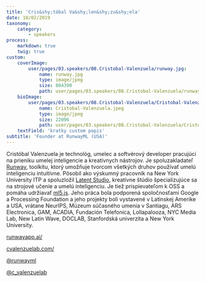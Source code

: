 ```yaml
---
title: 'Cris&shy;tóbal Va&shy;len&shy;zu&shy;ela'
date: 10/02/2019
taxonomy:
    category:
        - speakers
process:
    markdown: true
    twig: true
custom:
    coverImage:
        user/pages/03.speakers/08.Cristobal-Valenzuela/runway.jpg:
            name: runway.jpg
            type: image/jpeg
            size: 804390
            path: user/pages/03.speakers/08.Cristobal-Valenzuela/runway.jpg
    bioImage:
        user/pages/03.speakers/08.Cristobal-Valenzuela/Cristobal-Valenzuela.jpeg:
            name: Cristobal-Valenzuela.jpeg
            type: image/jpeg
            size: 22096
            path: user/pages/03.speakers/08.Cristobal-Valenzuela/Cristobal-Valenzuela.jpeg
    textField: 'kratky custom popis'
subtitle: 'Founder at RunwayML (USA)'
---
```


Cristóbal Valenzuela je technológ, umelec a softvérový developer pracujúci na prieniku umelej inteligencie a kreatívnych nástrojov. Je spoluzakladateľ [Runway](https://runwayapp.ai), toolkitu, ktorý umožňuje tvorcom všetkých druhov používať umelú inteligenciu intuitívne. Pôsobil ako výskumný pracovník na New York University ITP a spoluzložil [Latent Studio](https://latentstudio.com), kreatívne štúdio špecializujúce sa na strojové učenie a umelú inteligenciu. Je tiež prispievateľom k OSS a pomáha udržiavať [ml5.js](https://ml5js.org). Jeho práca bola podporená spoločnosťami Google a Processing Foundation a jeho projekty boli vystavené v Latinskej Amerike a USA, vrátane NeurIPS, Múzeum súčasného umenia v Santiagu, ARS Electronica, GAM, ACADIA, Fundación Telefonica, Lollapalooza, NYC Media Lab, New Latin Wave, DOCLAB, Stanfordská univerzita a New York University.



[runwayapp.ai/](https://runwayapp.ai/)

[cvalenzuelab.com/](https://cvalenzuelab.com/ )

[@runwayml](https://twitter.com/runwayml)

[@c_valenzuelab](https://twitter.com/c_valenzuelab)
